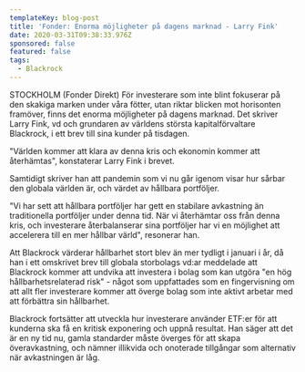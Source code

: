 ```yaml
---
templateKey: blog-post
title: 'Fonder: Enorma möjligheter på dagens marknad - Larry Fink'
date: 2020-03-31T09:38:33.976Z
sponsored: false
featured: false
tags:
  - Blackrock
---
```

STOCKHOLM (Fonder Direkt) För investerare som inte blint fokuserar på den skakiga marken under våra fötter, utan riktar blicken mot horisonten framöver, finns det enorma möjligheter på dagens marknad. Det skriver Larry Fink, vd och grundaren av världens största kapitalförvaltare Blackrock, i ett brev till sina kunder på tisdagen.

"Världen kommer att klara av denna kris och ekonomin kommer att återhämtas", konstaterar Larry Fink i brevet.

Samtidigt skriver han att pandemin som vi nu går igenom visar hur sårbar den globala världen är, och värdet av hållbara portföljer.

"Vi har sett att hållbara portföljer har gett en stabilare avkastning än traditionella portföljer under denna tid. När vi återhämtar oss från denna kris, och investerare återbalanserar sina portföljer har vi en möjlighet att accelerera till en mer hållbar värld", resonerar han.

Att Blackrock värderar hållbarhet stort blev än mer tydligt i januari i år, då han i ett omskrivet brev till globala storbolags vd:ar meddelade att Blackrock kommer att undvika att investera i bolag som kan utgöra "en hög hållbarhetsrelaterad risk" - något som uppfattades som en fingervisning om att allt fler investerare kommer att överge bolag som inte aktivt arbetar med att förbättra sin hållbarhet.

Blackrock fortsätter att utveckla hur investerare använder ETF:er för att kunderna ska få en kritisk exponering och uppnå resultat. Han säger att det är en ny tid nu, gamla standarder måste överges för att skapa överavkastning, och nämner illikvida och onoterade tillgångar som alternativ när avkastningen är låg.